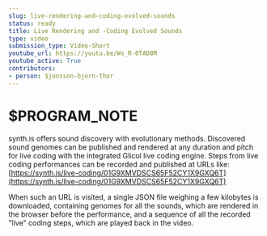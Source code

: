 ```yaml
---
slug: live-rendering-and-coding-evolved-sounds
status: ready
title: Live Rendering and -Coding Evolved Sounds
type: video
submission_type: Video-Short
youtube_url: https://youtu.be/Ws_R-0TAD8M
youtube_active: True
contributors:
- person: $jonsson-bjorn-thor
---
```


# $PROGRAM_NOTE

synth.is offers sound discovery with evolutionary methods. Discovered sound genomes can be published and rendered at any duration and pitch for live coding with the integrated Glicol live coding engine. Steps from live coding performances can be recorded and published at URLs like: [https://synth.is/live-coding/01G9XMVDSCS65F52CY1X9GXQ6T](https://synth.is/live-coding/01G9XMVDSCS65F52CY1X9GXQ6T)

When such an URL is visited, a single JSON file weighing a few kilobytes is downloaded, containing genomes for all the sounds, which are rendered in the browser before the performance, and a sequence of all the recorded "live" coding steps, which are played back in the video.

